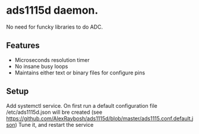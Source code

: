 # ads1115d daemon. 
No need for funcky libraries to do ADC.

## Features
- Microseconds resolution timer
- No insane busy loops
- Maintains either text or binary files for configure pins

## Setup
Add systemctl service. On first run a default configuration file /etc/ads1115d.json will bre created (see https://github.com/AlexRaybosh/ads1115d/blob/master/ads1115.conf.default.json)
Tune it, and restart the service



